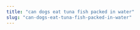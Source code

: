```yaml
---
title: "can dogs eat tuna fish packed in water"
slug: "can-dogs-eat-tuna-fish-packed-in-water"
---
```


